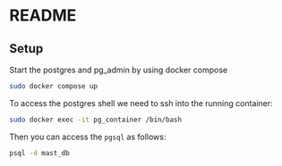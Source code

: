# README

## Setup

Start the postgres and pg_admin by using docker compose

```bash
sudo docker compose up
```

To access the postgres shell we need to ssh into the running container:

```bash
sudo docker exec -it pg_container /bin/bash
```

Then you can access the `pgsql` as follows:

```bash
psql -d mast_db
```